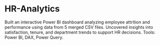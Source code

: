 # HR-Analytics
Built an interactive Power BI dashboard analyzing employee attrition and performance using data from 5 merged CSV files. Uncovered insights into satisfaction, tenure, and department trends to support HR decisions. Tools: Power BI, DAX, Power Query.
